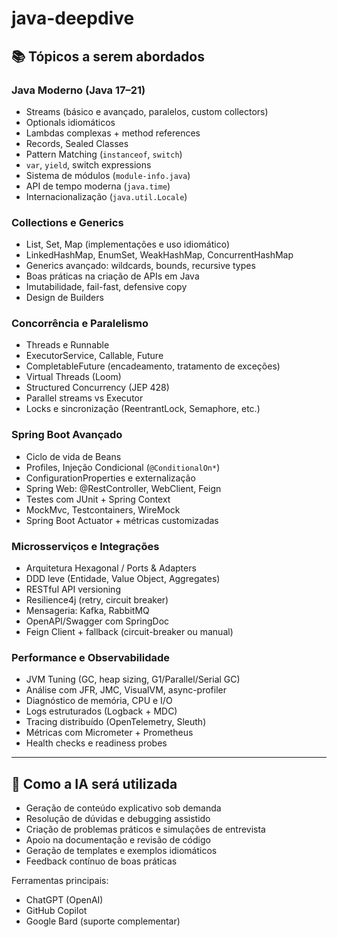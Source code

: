 # java-deepdive


## 📚 Tópicos a serem abordados

### Java Moderno (Java 17–21)
- Streams (básico e avançado, paralelos, custom collectors)
- Optionals idiomáticos
- Lambdas complexas + method references
- Records, Sealed Classes
- Pattern Matching (`instanceof`, `switch`)
- `var`, `yield`, switch expressions
- Sistema de módulos (`module-info.java`)
- API de tempo moderna (`java.time`)
- Internacionalização (`java.util.Locale`)

### Collections e Generics
- List, Set, Map (implementações e uso idiomático)
- LinkedHashMap, EnumSet, WeakHashMap, ConcurrentHashMap
- Generics avançado: wildcards, bounds, recursive types
- Boas práticas na criação de APIs em Java
- Imutabilidade, fail-fast, defensive copy
- Design de Builders

### Concorrência e Paralelismo
- Threads e Runnable
- ExecutorService, Callable, Future
- CompletableFuture (encadeamento, tratamento de exceções)
- Virtual Threads (Loom)
- Structured Concurrency (JEP 428)
- Parallel streams vs Executor
- Locks e sincronização (ReentrantLock, Semaphore, etc.)

### Spring Boot Avançado
- Ciclo de vida de Beans
- Profiles, Injeção Condicional (`@ConditionalOn*`)
- ConfigurationProperties e externalização
- Spring Web: @RestController, WebClient, Feign
- Testes com JUnit + Spring Context
- MockMvc, Testcontainers, WireMock
- Spring Boot Actuator + métricas customizadas

### Microsserviços e Integrações
- Arquitetura Hexagonal / Ports & Adapters
- DDD leve (Entidade, Value Object, Aggregates)
- RESTful API versioning
- Resilience4j (retry, circuit breaker)
- Mensageria: Kafka, RabbitMQ
- OpenAPI/Swagger com SpringDoc
- Feign Client + fallback (circuit-breaker ou manual)

### Performance e Observabilidade
- JVM Tuning (GC, heap sizing, G1/Parallel/Serial GC)
- Análise com JFR, JMC, VisualVM, async-profiler
- Diagnóstico de memória, CPU e I/O
- Logs estruturados (Logback + MDC)
- Tracing distribuído (OpenTelemetry, Sleuth)
- Métricas com Micrometer + Prometheus
- Health checks e readiness probes

---

## 🤖 Como a IA será utilizada

- Geração de conteúdo explicativo sob demanda
- Resolução de dúvidas e debugging assistido
- Criação de problemas práticos e simulações de entrevista
- Apoio na documentação e revisão de código
- Geração de templates e exemplos idiomáticos
- Feedback contínuo de boas práticas

Ferramentas principais:
- ChatGPT (OpenAI)
- GitHub Copilot
- Google Bard (suporte complementar)
